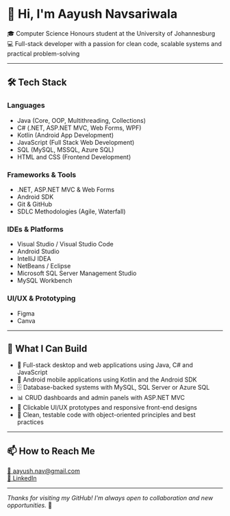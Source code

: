 # 👋 Hi, I'm Aayush Navsariwala

🎓 Computer Science Honours student at the University of Johannesburg  
💻 Full-stack developer with a passion for clean code, scalable systems and practical problem-solving  

---

## 🛠️ Tech Stack

### Languages
- Java (Core, OOP, Multithreading, Collections)
- C# (.NET, ASP.NET MVC, Web Forms, WPF)
- Kotlin (Android App Development)
- JavaScript (Full Stack Web Development)
- SQL (MySQL, MSSQL, Azure SQL)
- HTML and CSS (Frontend Development)

### Frameworks & Tools
- .NET, ASP.NET MVC & Web Forms
- Android SDK
- Git & GitHub
- SDLC Methodologies (Agile, Waterfall)

### IDEs & Platforms
- Visual Studio / Visual Studio Code  
- Android Studio  
- IntelliJ IDEA  
- NetBeans / Eclipse
- Microsoft SQL Server Management Studio
- MySQL Workbench

### UI/UX & Prototyping
- Figma  
- Canva  

---

## 🧠 What I Can Build

- 🔧 Full-stack desktop and web applications using Java, C# and JavaScript
- 📱 Android mobile applications using Kotlin and the Android SDK
- 🗄️ Database-backed systems with MySQL, SQL Server or Azure SQL
- 📊 CRUD dashboards and admin panels with ASP.NET MVC
- 🎨 Clickable UI/UX prototypes and responsive front-end designs
- 🧪 Clean, testable code with object-oriented principles and best practices

---

## 📫 How to Reach Me

[📧 aayush.nav@gmail.com](mailto:aayush.nav@gmail.com)  
[🔗 LinkedIn](https://www.linkedin.com/in/aayush-navsariwala/)

---

_Thanks for visiting my GitHub! I'm always open to collaboration and new opportunities._ 🌱
